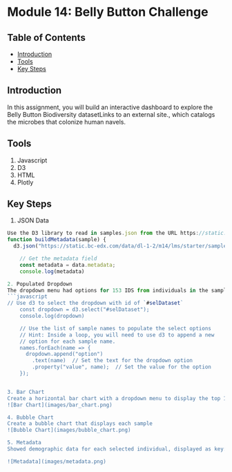 # Module 14: Belly Button Challenge
## Table of Contents
- [Introduction](#Introduction)
- [Tools](#Tools)
- [Key Steps](#key-steps)

## Introduction
In this assignment, you will build an interactive dashboard to explore the Belly Button Biodiversity datasetLinks to an external site., which catalogs the microbes that colonize human navels.

## Tools
1. Javascript
2. D3
3. HTML
4. Plotly

## Key Steps
1. JSON Data
```javascript
Use the D3 library to read in samples.json from the URL https://static.bc-edx.com/data/dl-1-2/m14/lms/starter/samples.json
function buildMetadata(sample) {
  d3.json("https://static.bc-edx.com/data/dl-1-2/m14/lms/starter/samples.json").then((data) => {

    // Get the metadata field
    const metadata = data.metadata;
    console.log(metadata)

2. Populated Dropdown
The dropdown menu had options for 153 IDS from individuals in the sample data.
```javascript
// Use d3 to select the dropdown with id of `#selDataset`
    const dropdown = d3.select("#selDataset");
    console.log(dropdown)

    // Use the list of sample names to populate the select options
    // Hint: Inside a loop, you will need to use d3 to append a new
    // option for each sample name.
    names.forEach(name => {
      dropdown.append("option")
        .text(name)  // Set the text for the dropdown option
        .property("value", name);  // Set the value for the option
    });


3. Bar Chart
Create a horizontal bar chart with a dropdown menu to display the top 10 OTUs found in that individual.
![Bar Chart](images/bar_chart.png)

4. Bubble Chart
Create a bubble chart that displays each sample
![Bubble Chart](images/bubble_chart.png)

5. Metadata
Showed demographic data for each selected individual, displayed as key:value pairs.

![Metadata](images/metadata.png)
